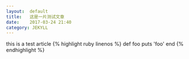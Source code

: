 ```yaml
---
layout:  default
title:   这是一片测试文章
date:    2017-03-24 21:40
category: JEKYLL
---
```

this is a test article
{% highlight ruby linenos %}
def foo
  puts 'foo'
end
{% endhighlight %}
